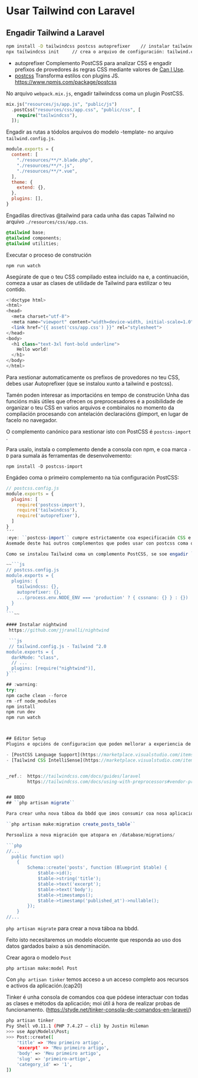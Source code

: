 # Usar Tailwind con Laravel

## Engadir Tailwind a Laravel

```bash
npm install -D tailwindcss postcss autoprefixer    // instalar tailwind e as súas dependencias
npx tailwindcss init     // crea o arquivo de configuración: tailwind.config.js
```
- autoprefixer Complemento PostCSS para analizar CSS e engadir prefixos de provedores ás regras CSS mediante valores de [Can I Use](https://caniuse.com/).
- [postcss](https://github.com/postcss/postcss) Transforma estilos con plugins JS. https://www.npmjs.com/package/postcss

No arquivo ``webpack.mix.js``, engadir tailwindcss coma un plugin PostCSS.

```php
mix.js("resources/js/app.js", "public/js")
  .postCss("resources/css/app.css", "public/css", [
    require("tailwindcss"),
  ]);
```

Engadir as rutas a tódolos arquivos do modelo -template- no arquivo ``tailwind.config.js``.

```js
module.exports = {
  content: [
    "./resources/**/*.blade.php",
    "./resources/**/*.js",
    "./resources/**/*.vue",
  ],
  theme: {
    extend: {},
  },
  plugins: [],
}
```

Engadilas directivas @tailwind para cada unha das capas Tailwind no arquivo ``./resources/css/app.css``.

```css
@tailwind base;
@tailwind components;
@tailwind utilities;
```

Executar o proceso de construción

```npm run watch```

Asegúrate de que o teu CSS compilado estea incluído na <head> e, a continuación, comeza a usar as clases de utilidade de Tailwind para estilizar o teu contido.

```php
<!doctype html>
<html>
<head>
  <meta charset="utf-8">
  <meta name="viewport" content="width=device-width, initial-scale=1.0">
  <link href="{{ asset('css/app.css') }}" rel="stylesheet">
</head>
<body>
  <h1 class="text-3xl font-bold underline">
    Hello world!
  </h1>
</body>
</html>
```
Para xestionar automaticamente os prefixos de provedores no teu CSS, debes usar Autoprefixer (que se instalou xunto a tailwind e postcss).

Tamén poden interesar as importacións en tempo de construción
Unha das funcións máis útiles que ofrecen os preprocesadores é a posibilidade de organizar o teu CSS en varios arquivos e combinalos no momento da compilación procesando con antelación declaracións @import, en lugar de facelo no navegador.

O complemento canónico para xestionar isto con PostCSS é ``postcss-import`` .

Para usalo, instala o complemento dende a consola con npm, e coa marca ``-D`` para sumala ás ferramentas de desenvolvemento:

```npm install -D postcss-import```

Engádeo coma o primeiro complemento na túa configuración PostCSS:

```js
// postcss.config.js
module.exports = {
  plugins: [
    require('postcss-import'),
    require('tailwindcss'),
    require('autoprefixer'),
  ]
}
´´´
:eye: ``postcss-import`` cumpre estrictamente coa especificación CSS e non permite declaracións ``@import`` en calquera lugar, excepto na parte superior dun arquivo.
Asemade deste hai outros complementos que podes usar con postcss coma o complemento de aniñación [``nesting``](https://github.com/postcss/postcss-nested)

Como se instalou Tailwind coma un complemento PostCSS, se soe engadir ``cssnano`` ao final da lista de complementos para minificar os resultados. :eye: Aínda que ao usar un framework, a miúdo, nin sequera necesitas configuralo xa que o minificado se xestiona en produción automaticamente.

~~```js
// postcss.config.js
module.exports = {
  plugins: {
    tailwindcss: {},
    autoprefixer: {},
    ...(process.env.NODE_ENV === 'production' ? { cssnano: {} } : {})
  }
}
```~~

#### Instalar nightwind
 https://github.com/jjranalli/nightwind

 ```js
 // tailwind.config.js - Tailwind ^2.0
module.exports = {
  darkMode: "class",
  // ...
  plugins: [require("nightwind")],
}```

## :warning:
try:
npm cache clean --force
rm -rf node_modules
npm install
npm run dev
npm run watch



## Editor Setup
Plugins e opcións de configuracion que poden mellorar a experiencia de desenvolvemento cando traballas con Tailwind CSS.

- [PostCSS Language Support](https://marketplace.visualstudio.com/items?itemName=csstools.postcss)
- [Tailwind CSS IntelliSense](https://marketplace.visualstudio.com/items?itemName=bradlc.vscode-tailwindcss)


_ref.:  https://tailwindcss.com/docs/guides/laravel
        https://tailwindcss.com/docs/using-with-preprocessors#vendor-prefixes


## BBDD
## ``php artisan migrate``

Para crear unha nova táboa da bbdd que imos consumir coa nosa aplicación Laravel recorre ao comando ``make`` 

``php artisan make:migration create_posts_table``

Persoaliza a nova migración que atopara en /database/migrations/

```php
//...
  public function up()
    {
        Schema::create('posts', function (Blueprint $table) {
            $table->id();
            $table->string('title');
            $table->text('excerpt');
            $table->text('body');
            $table->timestamps();
            $table->timestamp('published_at')->nullable();
        });
    }
//...
```

```php artisan migrate``` para crear a nova táboa na bbdd.

Feito isto necesitaremos un modelo elocuente que responda ao uso dos datos gardados baixo a sús denominación.

Crear agora o modelo ``Post``

```php artisan make:model Post```


Con ```php artisan tinker``` temos acceso a un acceso completo aos recursos e activos da aplicación.(cap20)

Tinker é unha consola de comandos coa que pódese interactuar con todas as clases e métodos da aplicación; moi útil á hora de realizar probas de funcionamento. (https://styde.net/tinker-consola-de-comandos-en-laravel/)

```bash
php artisan tinker
Psy Shell v0.11.1 (PHP 7.4.27 — cli) by Justin Hileman
>>> use App\Models\Post;
>>> Post::create([
    'title' => 'Meu primeiro artigo',
    'excerpt' => 'Meu primeiro artigo',
    'body' => 'Meu primeiro artigo',
    'slug' => 'primeiro-artigo',
    'category_id' => '1',
])
```
